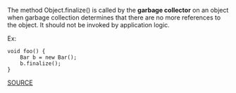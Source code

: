 The method Object.finalize() is called by the **garbage collector** on an object when garbage collection determines that there are no more references to the object. It should not be invoked by application logic.

Ex:

	void foo() { 
		Bar b = new Bar(); 
		b.finalize(); 
	}

[SOURCE](http://pmd.sourceforge.net/pmd-5.3.2/pmd-java/rules/java/finalizers.html#AvoidCallingFinalize)
